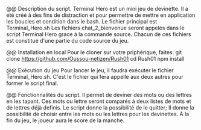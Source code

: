 @@ Description du script. 
Terminal Hero est un mini jeu de devinette. Il a été créé à des fins de distraction et pour permettre de mettre en application les boucles et condition dans le bash. 
Le fichier principal est Terminal_Hero.sh
Les fichiers chat_2_bienvenue seront appelés dans le script Terminal Hero grace à la commande source. 
Chacun de ces fichiers est constitué d'une partie du code source du jeu. 

@@ Installation en local 
Pour le cloner sur votre priphérique, faites:
git clone https://github.com/Oussou-netizen/Rush01
cd Rush01 
npm install

@@ Exécution du jeu 
Pour lancer le jeu, il faudra exécuter le fichier Terminal_Hero.sh.
C'est le fichier qui fera appelle aux deux autres pour former le script final. 

@@ Fonctionnalités du script. 
Il permet de deviner des mots ou des lettres en les tapant. Ces mots ou lettre seront comparés
à deux listes de mots et de lettres déjà definis. 
Le script donne la possibilité de le quitter;
Il donne la possibilité de choisir entre les mots ou les lettres pour les devinettes. 
À la fin du jeu, le joueur aura le score de la manche. 
